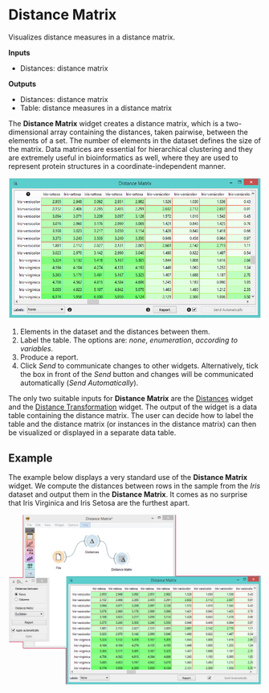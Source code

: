Distance Matrix
===============

Visualizes distance measures in a distance matrix.

**Inputs**

- Distances: distance matrix

**Outputs**

- Distances: distance matrix
- Table: distance measures in a distance matrix

The **Distance Matrix** widget creates a distance matrix, which is a two-dimensional array containing the distances, taken pairwise, between the elements of a set. The number of elements in the dataset defines the size of the matrix. Data matrices are essential for hierarchical clustering and they are extremely useful in bioinformatics as well, where they are used to represent protein structures in a coordinate-independent manner.

![](images/DistanceMatrix-stamped.png)

1. Elements in the dataset and the distances between them.
2. Label the table. The options are: *none*, *enumeration*, *according to variables*.
3. Produce a report.
4. Click *Send* to communicate changes to other widgets. Alternatively, tick the box in front of the *Send* button and changes will be communicated automatically (*Send Automatically*).

The only two suitable inputs for **Distance Matrix** are the [Distances](../unsupervised/distances.md) widget and the [Distance Transformation](../unsupervised/distancetransformation.md) widget. The output of the widget is a data table containing the distance matrix. The user can decide how to label the table and the distance matrix (or instances in the distance matrix) can then be visualized or displayed in a separate data table.

Example
-------

The example below displays a very standard use of the **Distance Matrix** widget. We compute the distances between rows in the sample from the *Iris* dataset and output them in the **Distance Matrix**. It comes as no surprise that Iris Virginica and Iris Setosa are the furthest apart.

![](images/DistanceMatrix-Example.png)
